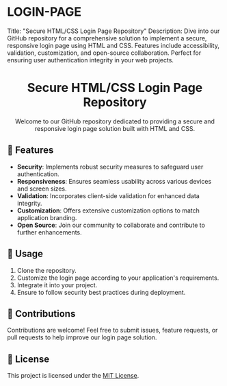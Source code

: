 # LOGIN-PAGE
Title: "Secure HTML/CSS Login Page Repository"  Description: Dive into our GitHub repository for a comprehensive solution to implement a secure, responsive login page using HTML and CSS. Features include accessibility, validation, customization, and open-source collaboration. Perfect for ensuring user authentication integrity in your web projects.


<div align="center">
  <h1>Secure HTML/CSS Login Page Repository</h1>
  <p>Welcome to our GitHub repository dedicated to providing a secure and responsive login page solution built with HTML and CSS.</p> 
</div>

## 🚀 Features

- **Security**: Implements robust security measures to safeguard user authentication.
- **Responsiveness**: Ensures seamless usability across various devices and screen sizes.
- **Validation**: Incorporates client-side validation for enhanced data integrity.
- **Customization**: Offers extensive customization options to match application branding.
- **Open Source**: Join our community to collaborate and contribute to further enhancements.

## 🔧 Usage

1. Clone the repository.
2. Customize the login page according to your application's requirements.
3. Integrate it into your project.
4. Ensure to follow security best practices during deployment.

## 🤝 Contributions

Contributions are welcome! Feel free to submit issues, feature requests, or pull requests to help improve our login page solution.

## 📝 License

This project is licensed under the [MIT License](LICENSE).
